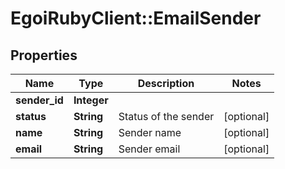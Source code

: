 # EgoiRubyClient::EmailSender

## Properties
Name | Type | Description | Notes
------------ | ------------- | ------------- | -------------
**sender_id** | **Integer** |  | 
**status** | **String** | Status of the sender | [optional] 
**name** | **String** | Sender name | [optional] 
**email** | **String** | Sender email | [optional] 



